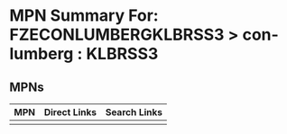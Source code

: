 



# MPN Summary For: FZECONLUMBERGKLBRSS3 > con-lumberg : KLBRSS3

## MPNs
  

|MPN|Direct Links|Search Links|
| :--- | :--- | :--- |
||||
